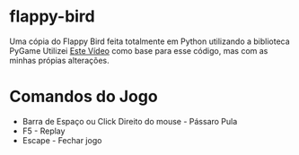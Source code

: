 # flappy-bird
 Uma cópia do Flappy Bird feita totalmente em Python utilizando a biblioteca PyGame
 Utilizei [Este Vídeo](https://www.youtube.com/watch?v=WSPstecsF90&t=40s) como base para esse código, mas com as minhas própias alterações.

 # Comandos do Jogo

 * Barra de Espaço ou Click Direito do mouse - Pássaro Pula
 * F5 - Replay
 * Escape - Fechar jogo

 
